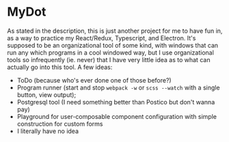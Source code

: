 # MyDot

As stated in the description, this is just another project for me to have fun in, as a way to practice my React/Redux, Typescript, and Electron. It's supposed to be an organizational tool of some kind, with windows that can run any which programs in a cool windowed way, but I use organizational tools so infrequently (ie. never) that I have very little idea as to what can actually go into this tool. A few ideas:

- ToDo (because who's ever done one of those before?)
- Program runner (start and stop `webpack -w` or `scss --watch` with a single button, view output);
- Postgresql tool (I need something better than Postico but don't wanna pay)
- Playground for user-composable component configuration with simple construction for custom forms
- I literally have no idea